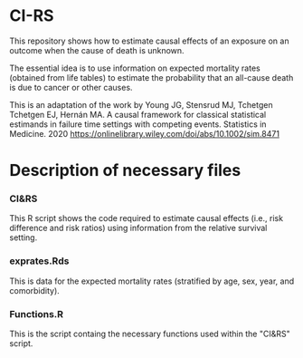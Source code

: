 # CI-RS
This repository shows how to estimate causal effects of an exposure on an outcome when the cause of death is unknown. 

The essential idea is to use information on expected mortality rates (obtained from life tables) to estimate the probability that an all-cause death is due to cancer or other causes.


This is an adaptation of the work by Young JG, Stensrud MJ, Tchetgen Tchetgen EJ, Hernán MA. A causal framework for classical statistical estimands in failure time settings with competing events. Statistics in Medicine. 2020 https://onlinelibrary.wiley.com/doi/abs/10.1002/sim.8471


# Description of necessary files

### CI&RS 
This R script shows the code required to estimate causal effects (i.e., risk difference and risk ratios) using information from the relative survival setting.

### exprates.Rds
This is data for the expected mortality rates (stratified by age, sex, year, and comorbidity).

### Functions.R
This is the script containg the necessary functions used within the "CI&RS" script.



